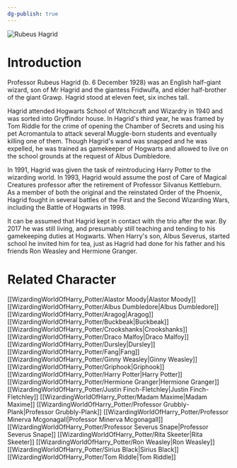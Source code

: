 ```yaml
---
dg-publish: true
---
```

![Rubeus Hagrid](http://rxbg5ysja.bkt.gdipper.com/Rubeus_Hagrid.png)
# Introduction
Professor Rubeus Hagrid (b. 6 December 1928) was an English half-giant wizard, son of Mr Hagrid and the giantess Fridwulfa, and elder half-brother of the giant Grawp. Hagrid stood at eleven feet, six inches tall.

Hagrid attended Hogwarts School of Witchcraft and Wizardry in 1940 and was sorted into Gryffindor house. In Hagrid's third year, he was framed by Tom Riddle for the crime of opening the Chamber of Secrets and using his pet Acromantula to attack several Muggle-born students and eventually killing one of them. Though Hagrid's wand was snapped and he was expelled, he was trained as gamekeeper of Hogwarts and allowed to live on the school grounds at the request of Albus Dumbledore.

In 1991, Hagrid was given the task of reintroducing Harry Potter to the wizarding world. In 1993, Hagrid would assume the post of Care of Magical Creatures professor after the retirement of Professor Silvanus Kettleburn. As a member of both the original and the reinstated Order of the Phoenix, Hagrid fought in several battles of the First and the Second Wizarding Wars, including the Battle of Hogwarts in 1998. 

It can be assumed that Hagrid kept in contact with the trio after the war. By 2017 he was still living, and presumably still teaching and tending to his gamekeeping duties at Hogwarts. When Harry's son, Albus Severus, started school he invited him for tea, just as Hagrid had done for his father and his friends Ron Weasley and Hermione Granger.

# Related Character
[[WizardingWorldOfHarry_Potter/Alastor Moody\|Alastor Moody]]
[[WizardingWorldOfHarry_Potter/Albus Dumbledore\|Albus Dumbledore]]
[[WizardingWorldOfHarry_Potter/Aragog\|Aragog]]
[[WizardingWorldOfHarry_Potter/Buckbeak\|Buckbeak]]
[[WizardingWorldOfHarry_Potter/Crookshanks\|Crookshanks]]
[[WizardingWorldOfHarry_Potter/Draco Malfoy\|Draco Malfoy]]
[[WizardingWorldOfHarry_Potter/Dursley\|Dursley]]
[[WizardingWorldOfHarry_Potter/Fang\|Fang]]
[[WizardingWorldOfHarry_Potter/Ginny Weasley\|Ginny Weasley]]
[[WizardingWorldOfHarry_Potter/Griphook\|Griphook]]
[[WizardingWorldOfHarry_Potter/Harry Potter\|Harry Potter]]
[[WizardingWorldOfHarry_Potter/Hermione Granger\|Hermione Granger]]
[[WizardingWorldOfHarry_Potter/Justin Finch-Fletchley\|Justin Finch-Fletchley]]
[[WizardingWorldOfHarry_Potter/Madam Maxime\|Madam Maxime]]
[[WizardingWorldOfHarry_Potter/Professor Grubbly-Plank\|Professor Grubbly-Plank]]
[[WizardingWorldOfHarry_Potter/Professor Minerva Mcgonagall\|Professor Minerva Mcgonagall]]
[[WizardingWorldOfHarry_Potter/Professor Severus Snape\|Professor Severus Snape]]
[[WizardingWorldOfHarry_Potter/Rita Skeeter\|Rita Skeeter]]
[[WizardingWorldOfHarry_Potter/Ron Weasley\|Ron Weasley]]
[[WizardingWorldOfHarry_Potter/Sirius Black\|Sirius Black]]
[[WizardingWorldOfHarry_Potter/Tom Riddle\|Tom Riddle]]
